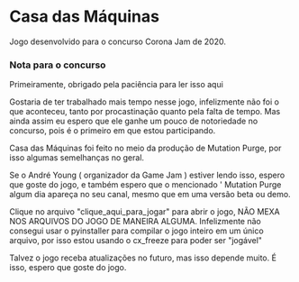 ﻿# Casa das Máquinas
Jogo desenvolvido para o concurso Corona Jam de 2020.

### Nota para o concurso

Primeiramente, obrigado pela paciência para ler isso aqui

Gostaria de ter trabalhado mais tempo nesse jogo, infelizmente não
foi o que aconteceu, tanto por procastinação quanto pela falta de tempo.
Mas ainda assim eu espero que ele ganhe um pouco de notoriedade no
concurso, pois é o primeiro em que estou participando.

Casa das Máquinas foi feito no meio da produção de Mutation Purge,
por isso algumas semelhanças no geral.

Se o André Young ( organizador da Game Jam ) estiver lendo isso,
espero que goste do jogo, e também espero que o mencionado
'	Mutation Purge algum dia apareça no seu canal, mesmo que em
uma versão beta ou demo.

Clique no arquivo "clique_aqui_para_jogar" para abrir
o jogo, NÃO MEXA NOS ARQUIVOS DO JOGO DE MANEIRA ALGUMA.
Infelizmente não consegui usar o pyinstaller para compilar o jogo
inteiro em um único arquivo, por isso estou usando o cx_freeze
para poder ser "jogável"

Talvez o jogo receba atualizações no futuro, mas isso depende
muito. É isso, espero que goste do jogo.
